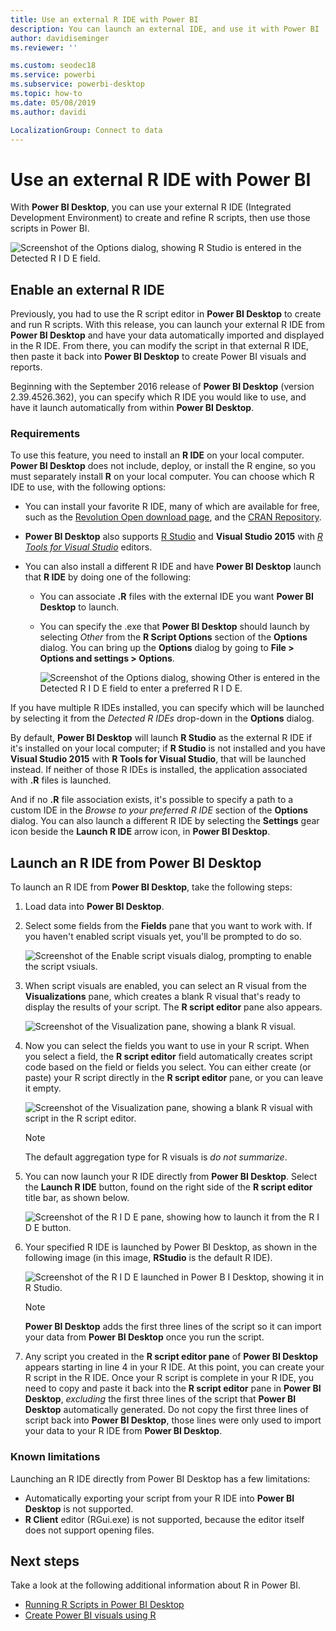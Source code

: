 ```yaml
---
title: Use an external R IDE with Power BI
description: You can launch an external IDE, and use it with Power BI
author: davidiseminger
ms.reviewer: ''

ms.custom: seodec18
ms.service: powerbi
ms.subservice: powerbi-desktop
ms.topic: how-to
ms.date: 05/08/2019
ms.author: davidi

LocalizationGroup: Connect to data
---
```

# Use an external R IDE with Power BI
With **Power BI Desktop**, you can use your external R IDE (Integrated Development Environment) to create and refine R scripts, then use those scripts in Power BI.

![Screenshot of the Options dialog, showing R Studio is entered in the Detected R I D E field.](media/desktop-r-ide/r-ide_1a.png)

## Enable an external R IDE
Previously, you had to use the R script editor in **Power BI Desktop** to create and run R scripts. With this release, you can launch your external R IDE from **Power BI Desktop** and have your data automatically imported and displayed in the R IDE. From there, you can modify the script in that external R IDE, then paste it back into **Power BI Desktop** to create Power BI visuals and reports.

Beginning with the September 2016 release of **Power BI Desktop** (version 2.39.4526.362), you can specify which R IDE you would like to use, and have it launch automatically from within **Power BI Desktop**.

### Requirements
To use this feature, you need to install an **R IDE** on your local computer. **Power BI Desktop** does not include, deploy, or install the R engine, so you must separately install **R** on your local computer. You can choose which R IDE to use, with the following options:

* You can install your favorite R IDE, many of which are available for free, such as the [Revolution Open download page](https://mran.revolutionanalytics.com/download/), and the [CRAN Repository](https://cran.r-project.org/bin/windows/base/).
* **Power BI Desktop** also supports [R Studio](https://www.rstudio.com/) and **Visual Studio 2015** with [*R Tools for Visual Studio*](/visualstudio/rtvs) editors.
* You can also install a different R IDE and have **Power BI Desktop** launch that **R IDE** by doing one of the following:
  
  * You can associate **.R** files with the external IDE you want **Power BI Desktop** to launch.
  * You can specify the .exe that **Power BI Desktop** should launch by selecting *Other* from the **R Script Options** section of the **Options** dialog. You can bring up the **Options** dialog by going to **File > Options and settings > Options**.
    
    ![Screenshot of the Options dialog, showing Other is entered in the Detected R I D E field to enter a preferred R I D E.](media/desktop-r-ide/r-ide_1b.png)

If you have multiple R IDEs installed, you can specify which will be launched by selecting it from the *Detected R IDEs* drop-down in the **Options** dialog.

By default, **Power BI Desktop** will launch **R Studio** as the external R IDE if it's installed on your local computer; if **R Studio** is not installed and you have **Visual Studio 2015** with **R Tools for Visual Studio**, that will be launched instead. If neither of those R IDEs is installed, the application associated with **.R** files is launched.

And if no **.R** file association exists, it's possible to specify a path to a custom IDE in the *Browse to your preferred R IDE* section of the **Options** dialog. You can also launch a different R IDE by selecting the **Settings** gear icon beside the **Launch R IDE** arrow icon, in **Power BI Desktop**.

## Launch an R IDE from Power BI Desktop
To launch an R IDE from **Power BI Desktop**, take the following steps:

1. Load data into **Power BI Desktop**.
2. Select some fields from the **Fields** pane that you want to work with. If you haven't enabled script visuals yet, you'll be prompted to do so.
   
   ![Screenshot of the Enable script visuals dialog, prompting to enable the script vsiuals.](media/desktop-r-ide/r-ide_3.png)
3. When script visuals are enabled, you can select an R visual from the **Visualizations** pane, which creates a blank R visual that's ready to display the results of your script. The **R script editor** pane also appears.
   
   ![Screenshot of the Visualization pane, showing a blank R visual.](media/desktop-r-ide/r-ide_4.png)
4. Now you can select the fields you want to use in your R script. When you select a field, the **R script editor** field automatically creates script code based on the field or fields you select. You can either create (or paste) your R script directly in the **R script editor** pane, or you can leave it empty.
   
   ![Screenshot of the Visualization pane, showing a blank R visual with script in the R script editor.](media/desktop-r-ide/r-ide_5.png)
   
   > [!NOTE]
   > The default aggregation type for R visuals is *do not summarize*.
   > 
   > 
5. You can now launch your R IDE directly from **Power BI Desktop**. Select the **Launch R IDE** button, found on the right side of the **R script editor** title bar, as shown below.
   
   ![Screenshot of the R I D E pane, showing how to launch it from the R I D E button.](media/desktop-r-ide/r-ide_6.png)
6. Your specified R IDE is launched by Power BI Desktop, as shown in the following image (in this image, **RStudio** is the default R IDE).
   
   ![Screenshot of the R I D E launched in Power B I Desktop, showing it in R Studio.](media/desktop-r-ide/r-ide_7.png)
   
   > [!NOTE]
   > **Power BI Desktop** adds the first three lines of the script so it can import your data from **Power BI Desktop** once you run the script.
   > 
   > 
7. Any script you created in the **R script editor pane** of **Power BI Desktop** appears starting in line 4 in your R IDE. At this point, you can create your R script in the R IDE. Once your R script is complete in your R IDE, you need to copy and paste it back into the **R script editor** pane in **Power BI Desktop**, *excluding* the first three lines of the script that **Power BI Desktop** automatically generated. Do not copy the first three lines of script back into **Power BI Desktop**, those lines were only used to import your data to your R IDE from **Power BI Desktop**.

### Known limitations
Launching an R IDE directly from Power BI Desktop has a few limitations:

* Automatically exporting your script from your R IDE into **Power BI Desktop** is not supported.
* **R Client** editor (RGui.exe) is not supported, because the editor itself does not support opening files.

## Next steps
Take a look at the following additional information about R in Power BI.

* [Running R Scripts in Power BI Desktop](desktop-r-scripts.md)
* [Create Power BI visuals using R](../create-reports/desktop-r-visuals.md)
